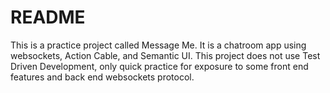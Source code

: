 # README

This is a practice project called Message Me. It is a chatroom app using websockets, Action Cable, and Semantic UI. This project does not use Test Driven Development, only quick practice for exposure to some front end features and back end websockets protocol.

